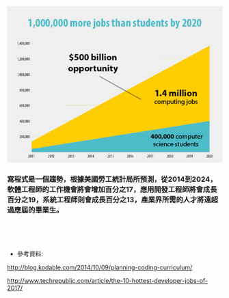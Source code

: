 



![](/assets/ProgrammingJobs.png)



### 寫程式是一個趨勢，根據美國勞工統計局所預測，從2014到2024，軟體工程師的工作機會將會增加百分之17，應用開發工程師將會成長百分之19，系統工程師則會成長百分之13，產業界所需的人才將遠超過應屆的畢業生。



<br />

<br />

<br />





* 參考資料:

http://blog.kodable.com/2014/10/09/planning-coding-curriculum/ <br />

http://www.techrepublic.com/article/the-10-hottest-developer-jobs-of-2017/

